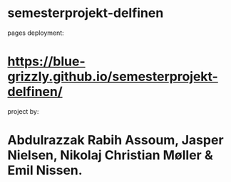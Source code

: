 # semesterprojekt-delfinen
  pages deployment:
# https://blue-grizzly.github.io/semesterprojekt-delfinen/

project by:
# Abdulrazzak Rabih Assoum, Jasper Nielsen, Nikolaj Christian Møller & Emil Nissen.
